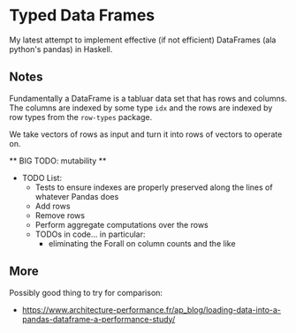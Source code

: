 # Typed Data Frames

My latest attempt to implement effective (if not efficient) DataFrames (ala
python's pandas) in Haskell.

## Notes

Fundamentally a DataFrame is a tabluar data set that has rows and columns.  The
columns are indexed by some type `idx` and the rows are indexed by row types
from the `row-types` package.

We take vectors of rows as input and turn it into rows of vectors to operate on.

** BIG TODO: mutability **

- TODO List:
  - Tests to ensure indexes are properly preserved along the lines of
    whatever Pandas does
  - Add rows
  - Remove rows
  - Perform aggregate computations over the rows
  - TODOs in code... in particular:
    - eliminating the Forall on column counts and the like

## More

Possibly good thing to try for comparison:
- https://www.architecture-performance.fr/ap_blog/loading-data-into-a-pandas-dataframe-a-performance-study/
